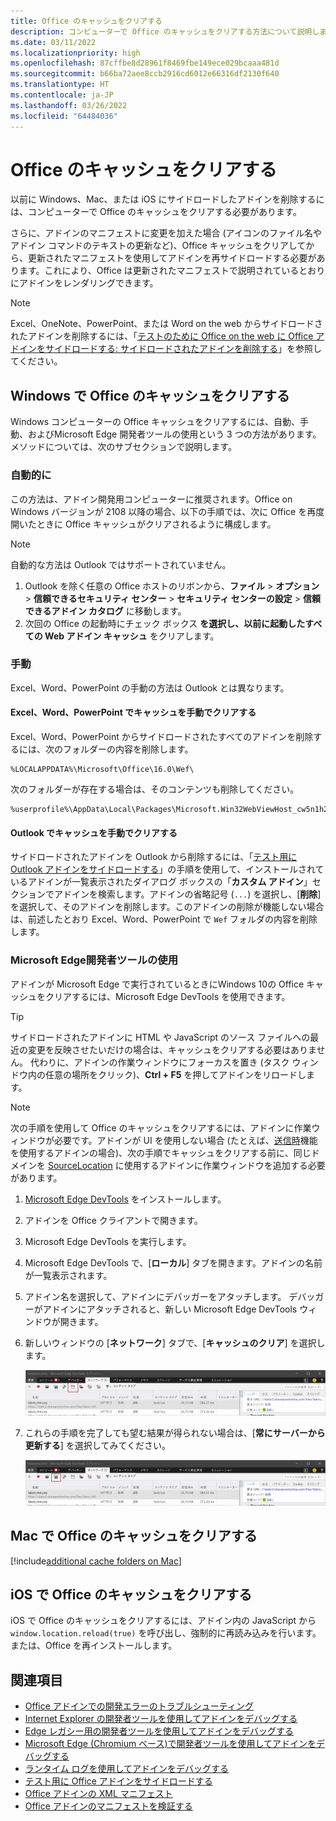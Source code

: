 ```yaml
---
title: Office のキャッシュをクリアする
description: コンピューターで Office のキャッシュをクリアする方法について説明します。
ms.date: 03/11/2022
ms.localizationpriority: high
ms.openlocfilehash: 87cffbe8d28961f8469fbe149ece029bcaaa481d
ms.sourcegitcommit: b66ba72aee8ccb2916cd6012e66316df2130f640
ms.translationtype: HT
ms.contentlocale: ja-JP
ms.lasthandoff: 03/26/2022
ms.locfileid: "64484036"
---
```

# <a name="clear-the-office-cache"></a>Office のキャッシュをクリアする

以前に Windows、Mac、または iOS にサイドロードしたアドインを削除するには、コンピューターで Office のキャッシュをクリアする必要があります。

さらに、アドインのマニフェストに変更を加えた場合 (アイコンのファイル名やアドイン コマンドのテキストの更新など)、Office キャッシュをクリアしてから、更新されたマニフェストを使用してアドインを再サイドロードする必要があります。これにより、Office は更新されたマニフェストで説明されているとおりにアドインをレンダリングできます。

> [!NOTE]
> Excel、OneNote、PowerPoint、または Word on the web からサイドロードされたアドインを削除するには、「[テストのために Office on the web に Office アドインをサイドロードする: サイドロードされたアドインを削除する](sideload-office-add-ins-for-testing.md#remove-a-sideloaded-add-in)」を参照してください。

## <a name="clear-the-office-cache-on-windows"></a>Windows で Office のキャッシュをクリアする

Windows コンピューターの Office キャッシュをクリアするには、自動、手動、およびMicrosoft Edge 開発者ツールの使用という 3 つの方法があります。メソッドについては、次のサブセクションで説明します。

### <a name="automatically"></a>自動的に

この方法は、アドイン開発用コンピューターに推奨されます。Office on Windows バージョンが 2108 以降の場合、以下の手順では、次に Office を再度開いたときに Office キャッシュがクリアされるように構成します。

> [!NOTE]
> 自動的な方法は Outlook ではサポートされていません。

1. Outlook を除く任意の Office ホストのリボンから、**ファイル** > **オプション** > **信頼できるセキュリティ センター** > **セキュリティ センターの設定** > **信頼できるアドイン カタログ** に移動します。
1. 次回の Office の起動時にチェック ボックス **を選択し、以前に起動したすべての Web アドイン キャッシュ** をクリアします。

### <a name="manually"></a>手動

Excel、Word、PowerPoint の手動の方法は Outlook とは異なります。

#### <a name="manually-clear-the-cache-in-excel-word-and-powerpoint"></a>Excel、Word、PowerPoint でキャッシュを手動でクリアする

Excel、Word、PowerPoint からサイドロードされたすべてのアドインを削除するには、次のフォルダーの内容を削除します。

```
%LOCALAPPDATA%\Microsoft\Office\16.0\Wef\
```

次のフォルダーが存在する場合は、そのコンテンツも削除してください。

```
%userprofile%\AppData\Local\Packages\Microsoft.Win32WebViewHost_cw5n1h2txyewy\AC\#!123\INetCache\
```

#### <a name="manually-clear-the-cache-in-outlook"></a>Outlook でキャッシュを手動でクリアする

サイドロードされたアドインを Outlook から削除するには、「[テスト用に Outlook アドインをサイドロードする](../outlook/sideload-outlook-add-ins-for-testing.md)」の手順を使用して、インストールされているアドインが一覧表示されたダイアログ ボックスの「**カスタム アドイン**」セクションでアドインを検索します。アドインの省略記号 (`...`) を選択し、[**削除**] を選択して、そのアドインを削除します。このアドインの削除が機能しない場合は、前述したとおり Excel、Word、PowerPoint で `Wef` フォルダの内容を削除します。

### <a name="using-the-microsoft-edge-developer-tools"></a>Microsoft Edge開発者ツールの使用

アドインが Microsoft Edge で実行されているときにWindows 10の Office キャッシュをクリアするには、Microsoft Edge DevTools を使用できます。

> [!TIP]
> サイドロードされたアドインに HTML や JavaScript のソース ファイルへの最近の変更を反映させたいだけの場合は、キャッシュをクリアする必要はありません。 代わりに、アドインの作業ウィンドウにフォーカスを置き (タスク ウィンドウ内の任意の場所をクリック)、**Ctrl + F5** を押してアドインをリロードします。

> [!NOTE]
> 次の手順を使用して Office のキャッシュをクリアするには、アドインに作業ウィンドウが必要です。アドインが UI を使用しない場合 (たとえば、[送信時](../outlook/outlook-on-send-addins.md)機能を使用するアドインの場合)、次の手順でキャッシュをクリアする前に、同じドメインを [SourceLocation](/javascript/api/manifest/sourcelocation) に使用するアドインに作業ウィンドウを追加する必要があります。

1. [Microsoft Edge DevTools](https://www.microsoft.com/p/microsoft-edge-devtools-preview/9mzbfrmz0mnj) をインストールします。

2. アドインを Office クライアントで開きます。

3. Microsoft Edge DevTools を実行します。

4. Microsoft Edge DevTools で、[**ローカル**] タブを開きます。アドインの名前が一覧表示されます。

5. アドイン名を選択して、アドインにデバッガーをアタッチします。 デバッガーがアドインにアタッチされると、新しい Microsoft Edge DevTools ウィンドウが開きます。

6. 新しいウィンドウの [**ネットワーク**] タブで、[**キャッシュのクリア**] を選択します。

    ![[キャッシュのクリア] ボタンが強調表示された Microsoft Edge DevTools のスクリーンショット。](../images/edge-devtools-clear-cache.png)

7. これらの手順を完了しても望む結果が得られない場合は、[**常にサーバーから更新する**] を選択してみてください。

    ![[常にサーバーから更新する] ボタンが強調表示された Microsoft Edge DevTools のスクリーンショット。](../images/edge-devtools-refresh-from-server.png)

## <a name="clear-the-office-cache-on-mac"></a>Mac で Office のキャッシュをクリアする

[!include[additional cache folders on Mac](../includes/mac-cache-folders.md)]

## <a name="clear-the-office-cache-on-ios"></a>iOS で Office のキャッシュをクリアする

iOS で Office のキャッシュをクリアするには、アドイン内の JavaScript から `window.location.reload(true)` を呼び出し、強制的に再読み込みを行います。または、Office を再インストールします。

## <a name="see-also"></a>関連項目

- [Office アドインでの開発エラーのトラブルシューティング](troubleshoot-development-errors.md)
- [Internet Explorer の開発者ツールを使用してアドインをデバッグする](debug-add-ins-using-f12-tools-ie.md)
- [Edge レガシー用の開発者ツールを使用してアドインをデバッグする](debug-add-ins-using-devtools-edge-legacy.md)
- [Microsoft Edge (Chromium ベース)で開発者ツールを使用してアドインをデバッグする](debug-add-ins-using-devtools-edge-chromium.md)
- [ランタイム ログを使用してアドインをデバッグする](runtime-logging.md)
- [テスト用に Office アドインをサイドロードする](sideload-office-add-ins-for-testing.md)
- [Office アドインの XML マニフェスト](../develop/add-in-manifests.md)
- [Office アドインのマニフェストを検証する](troubleshoot-manifest.md)
